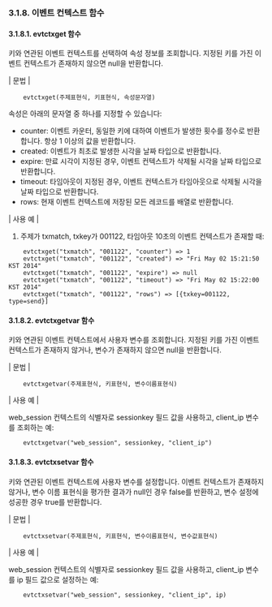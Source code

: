 ### 3.1.8. 이벤트 컨텍스트 함수

#### 3.1.8.1. evtctxget 함수

키와 연관된 이벤트 컨텍스트를 선택하여 속성 정보를 조회합니다. 지정된 키를 가진 이벤트 컨텍스트가 존재하지 않으면 null을 반환합니다.

\| 문법 \|

~~~~
	evtctxget(주제표현식, 키표현식, 속성문자열)
~~~~

속성은 아래의 문자열 중 하나를 지정할 수 있습니다:

 * counter: 이벤트 카운터, 동일한 키에 대하여 이벤트가 발생한 횟수를 정수로 반환합니다. 항상 1 이상의 값을 반환합니다.
 * created: 이벤트가 최초로 발생한 시각을 날짜 타입으로 반환합니다.
 * expire: 만료 시각이 지정된 경우, 이벤트 컨텍스트가 삭제될 시각을 날짜 타입으로 반환합니다.
 * timeout: 타임아웃이 지정된 경우, 이벤트 컨텍스트가 타임아웃으로 삭제될 시각을 날짜 타입으로 반환합니다.
 * rows: 현재 이벤트 컨텍스트에 저장된 모든 레코드를 배열로 반환합니다.

\| 사용 예 \|

1) 주제가 txmatch, txkey가 001122, 타임아웃 10초의 이벤트 컨텍스트가 존재할 때:

~~~~
	evtctxget("txmatch", "001122", "counter") => 1
	evtctxget("txmatch", "001122", "created") => "Fri May 02 15:21:50 KST 2014"
    evtctxget("txmatch", "001122", "expire") => null
    evtctxget("txmatch", "001122", "timeout") => "Fri May 02 15:22:00 KST 2014"
    evtctxget("txmatch", "001122", "rows") => [{txkey=001122, type=send}]
~~~~

#### 3.1.8.2. evtctxgetvar 함수

키와 연관된 이벤트 컨텍스트에서 사용자 변수를 조회합니다. 지정된 키를 가진 이벤트 컨텍스트가 존재하지 않거나, 변수가 존재하지 않으면 null을 반환합니다.

\| 문법 \|

~~~~
	evtctxgetvar(주제표현식, 키표현식, 변수이름표현식)
~~~~

\| 사용 예 \|

web_session 컨텍스트의 식별자로 sessionkey 필드 값을 사용하고, client_ip 변수를 조회하는 예:

~~~~
	evtctxgetvar("web_session", sessionkey, "client_ip")
~~~~

#### 3.1.8.3. evtctxsetvar 함수

키와 연관된 이벤트 컨텍스트에 사용자 변수를 설정합니다. 이벤트 컨텍스트가 존재하지 않거나, 변수 이름 표현식을 평가한 결과가 null인 경우 false를 반환하고, 변수 설정에 성공한 경우 true를 반환합니다.

\| 문법 \|

~~~~
	evtctxsetvar(주제표현식, 키표현식, 변수이름표현식, 변수값표현식)
~~~~

\| 사용 예 \|

web_session 컨텍스트의 식별자로 sessionkey 필드 값을 사용하고, client_ip 변수를 ip 필드 값으로 설정하는 예:

~~~~
	evtctxsetvar("web_session", sessionkey, "client_ip", ip)
~~~~
